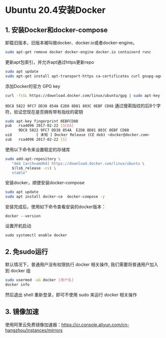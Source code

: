 # Ubuntu 20.4安装Docker

## 1. 安装Docker和docker-compose

卸载旧版本，旧版本被叫做docker、docker.io或者docker-engine。

```sh
sudo apt-get remove docker docker-engine docker.io containerd runc
```

更新apt包索引，并允许apt通过https更新repo

```sh
sudo apt update
sudo apt-get install apt-transport-https ca-certificates curl gnupg-agent software-properties-common
```

添加Docker的官方 GPG key

```sh
curl -fsSL https://download.docker.com/linux/ubuntu/gpg | sudo apt-key add -
```

`9DC8 5822 9FC7 DD38 854A E2D8 8D81 803C 0EBF CD88` 通过搜索指纹的后8个字符，验证您现在是否拥有带有指纹的密钥

```sh
sudo apt-key fingerprint 0EBFCD88
pub   rsa4096 2017-02-22 [SCEA]
      9DC8 5822 9FC7 DD38 854A  E2D8 8D81 803C 0EBF CD88
uid           [ 未知 ] Docker Release (CE deb) <docker@docker.com>
sub   rsa4096 2017-02-22 [S]
```

使用以下命令来设置稳定的存储库

```sh
sudo add-apt-repository \
   "deb [arch=amd64] https://download.docker.com/linux/ubuntu \
   $(lsb_release -cs) \
   stable"
```

安装docker，顺便安装docker-compose

```sh
sudo apt update
sudo apt install docker-ce  docker-compose -y
```

安装完成后，使用如下命令查看安装的docker版本：

```
docker --version
```
设置开机启动
```
sudo systemctl enable docker
```

## 2. 免sudo运行

默认情况下，普通用户没有权限执行 docker 相关操作, 我们需要将普通用户加入到 docker 组

```sh
sudo usermod -aG docker [用户名]
docker info
```

然后退出 shell 重新登录，即可不使用 sudo 来运行 docker 相关操作

## 3. 镜像加速

使用阿里云免费镜像加速器：https://cr.console.aliyun.com/cn-hangzhou/instances/mirrors